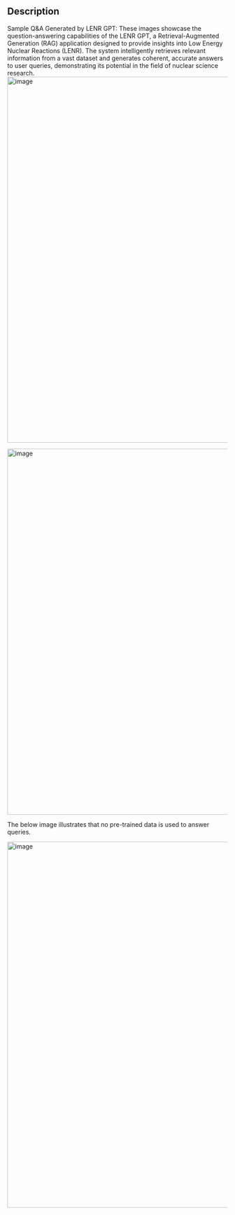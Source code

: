 ## Description

Sample Q&A Generated by LENR GPT: These images showcase the question-answering capabilities of the LENR GPT, a Retrieval-Augmented Generation (RAG) application designed to provide insights into Low Energy Nuclear Reactions (LENR). The system intelligently retrieves relevant information from a vast dataset and generates coherent, accurate answers to user queries, demonstrating its potential in the field of nuclear science research.
<img width="837" alt="image" src="https://github.com/user-attachments/assets/ac17bad0-d3e0-4046-88d9-c3ceab852b4d">


<img width="837" alt="image" src="https://github.com/user-attachments/assets/d9901617-0353-4aff-a2b5-beb99a44c060">

The below image illustrates that no pre-trained data is used to answer queries.

<img width="837" alt="image" src="https://github.com/user-attachments/assets/3338c537-30d3-4a02-bf4e-b759042afee0">

